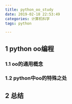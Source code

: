 ```yaml
---
title: python_oo_study
date: 2019-02-18 22:53:49
categories: 计算机科学
tags: python

---
```



## 1 python oo编程

### 1.1 oo的通用概念


### 1.2 python中oo的特殊之处


## 2 总结


